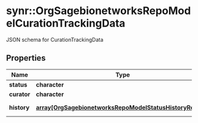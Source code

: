 # synr::OrgSagebionetworksRepoModelCurationTrackingData

JSON schema for CurationTrackingData

## Properties
Name | Type | Description | Notes
------------ | ------------- | ------------- | -------------
**status** | **character** |  | [optional] 
**curator** | **character** |  | [optional] 
**history** | [**array[OrgSagebionetworksRepoModelStatusHistoryRecord]**](org.sagebionetworks.repo.model.StatusHistoryRecord.md) | Status history | [optional] 


